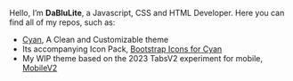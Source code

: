 Hello, I’m <strong>DaBluLite</strong>, a Javascript, CSS and HTML Developer. Here you can find all of my repos, such as:
* [Cyan](https://github.com/DaBluLite/Cyan), A Clean and Customizable theme
* Its accompanying Icon Pack, [Bootstrap Icons for Cyan](https://github.com/DaBluLite/CyanBootstrapIcons)
* My WIP theme based on the 2023 TabsV2 experiment for mobile, [MobileV2](https://github.com/DaBluLite/MobileV2)
